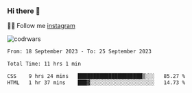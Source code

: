 ### Hi there 👋

👨‍💻 Follow me [instagram](https://instagram.com/an.grsmnko?igshid=ZDdkNTZiNTM=](https://instagram.com/an.grsmnko?igshid=ZDdkNTZiNTM=))

![codrwars](https://www.codewars.com/users/rsschool_c9af20f58c35c696/badges/micro) 

<!--START_SECTION:waka-->

```txt
From: 18 September 2023 - To: 25 September 2023

Total Time: 11 hrs 1 min

CSS    9 hrs 24 mins   █████████████████████▒░░░   85.27 %
HTML   1 hr 37 mins    ███▓░░░░░░░░░░░░░░░░░░░░░   14.73 %
```

<!--END_SECTION:waka-->
